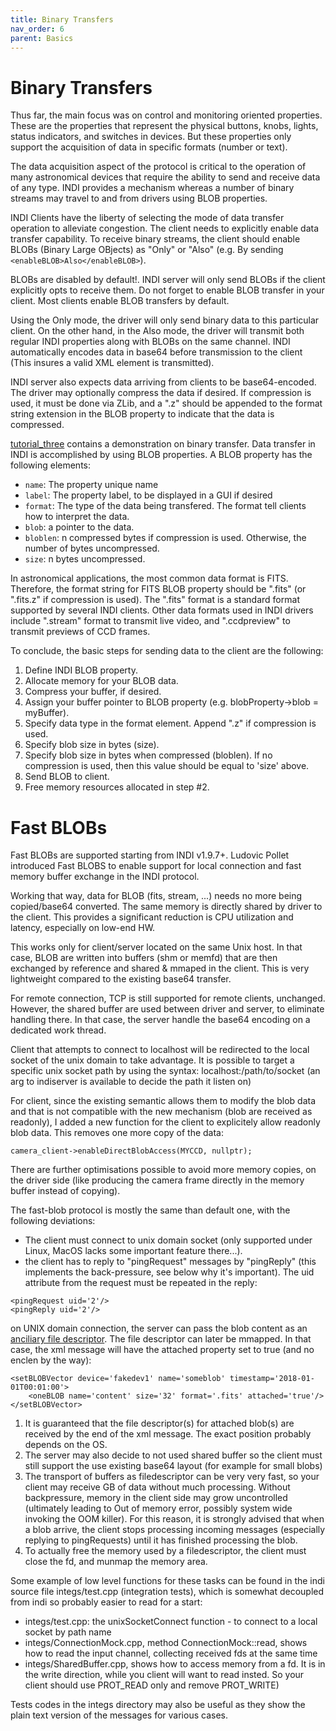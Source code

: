 ```yaml
---
title: Binary Transfers
nav_order: 6
parent: Basics
---
```


# Binary Transfers

Thus far, the main focus was on control and monitoring oriented properties. These are the properties that represent the physical buttons, knobs, lights, status indicators, and switches in devices. But these properties only support the acquisition of data in specific formats (number or text).

The data acquisition aspect of the protocol is critical to the operation of many astronomical devices that require the ability to send and receive data of any type. INDI provides a mechanism whereas a number of binary streams may travel to and from drivers using BLOB properties.

INDI Clients have the liberty of selecting the mode of data transfer operation to alleviate congestion. The client needs to explicitly enable data transfer capability. To receive binary streams, the client should enable BLOBs (Binary Large OBjects) as "Only" or "Also" (e.g. By sending `<enableBLOB>Also</enableBLOB>`).

BLOBs are disabled by default!. INDI server will only send BLOBs if the client explicitly opts to receive them. Do not forget to enable BLOB transfer in your client. Most clients enable BLOB transfers by default.

Using the Only mode, the driver will only send binary data to this particular client. On the other hand, in the Also mode, the driver will transmit both regular INDI properties along with BLOBs on the same channel. INDI automatically encodes data in base64 before transmission to the client (This insures a valid XML element is transmitted).

INDI server also expects data arriving from clients to be base64-encoded. The driver may optionally compress the data if desired. If compression is used, it must be done via ZLib, and a ".z" should be appended to the format string extension in the BLOB property to indicate that the data is compressed.

[tutorial_three](https://github.com/indilib/indi/tree/master/examples/tutorial_three) contains a demonstration on binary transfer. Data transfer in INDI is accomplished by using BLOB properties. A BLOB property has the following elements:

- `name`: The property unique name
- `label`: The property label, to be displayed in a GUI if desired
- `format`: The type of the data being transfered. The format tell clients how to interpret the data.
- `blob`: a pointer to the data.
- `bloblen`: n compressed bytes if compression is used. Otherwise, the number of bytes uncompressed.
- `size`: n bytes uncompressed.

In astronomical applications, the most common data format is FITS. Therefore, the format string for FITS BLOB property should be ".fits" (or ".fits.z" if compression is used). The ".fits" format is a standard format supported by several INDI clients. Other data formats used in INDI drivers include ".stream" format to transmit live video, and ".ccdpreview" to transmit previews of CCD frames.

To conclude, the basic steps for sending data to the client are the following:

1. Define INDI BLOB property.
2. Allocate memory for your BLOB data.
3. Compress your buffer, if desired.
4. Assign your buffer pointer to BLOB property (e.g. blobProperty->blob = myBuffer).
5. Specify data type in the format element. Append ".z" if compression is used.
6. Specify blob size in bytes (size).
7. Specify blob size in bytes when compressed (bloblen). If no compression is used, then this value should be equal to 'size' above.
8. Send BLOB to client.
9. Free memory resources allocated in step #2.

# Fast BLOBs

Fast BLOBs are supported starting from INDI v1.9.7+. Ludovic Pollet introduced Fast BLOBS to enable support for local connection and fast memory buffer exchange in the INDI protocol.

Working that way, data for BLOB (fits, stream, ...) needs no more being copied/base64 converted. The same memory is directly shared by driver to the client. This provides a significant reduction is CPU utilization and latency, especially on low-end HW.

This works only for client/server located on the same Unix host. In that case, BLOB are written into buffers (shm or memfd) that are then exchanged by reference and shared & mmaped in the client. This is very lightweight compared to the existing base64 transfer.

For remote connection, TCP is still supported for remote clients, unchanged. However, the shared buffer are used between driver and server, to eliminate handling there. In that case, the server handle the base64 encoding on a dedicated work thread.

Client that attempts to connect to localhost will be redirected to the local socket of the unix domain to take advantage. It is possible to target a specific unix socket path by using the syntax: localhost:/path/to/socket (an arg to indiserver is available to decide the path it listen on)

For client, since the existing semantic allows them to modify the blob data and that is not compatible with the new mechanism (blob are received as readonly), I added a new function for the client to explicitely allow readonly blob data. This removes one more copy of the data:

`camera_client->enableDirectBlobAccess(MYCCD, nullptr);`

There are further optimisations possible to avoid more memory copies, on the driver side (like producing the camera frame directly in the memory buffer instead of copying).

The fast-blob protocol is mostly the same than default one, with the following deviations:

- The client must connect to unix domain socket (only supported under Linux, MacOS lacks some important feature there...).
- the client has to reply to "pingRequest" messages by "pingReply" (this implements the back-pressure, see below why it's important). The uid attribute from the request must be repeated in the reply:

```
<pingRequest uid='2'/>
<pingReply uid='2'/>
```

on UNIX domain connection, the server can pass the blob content as an [anciliary file descriptor](http://man7.org/linux/man-pages/man7/unix.7.html). The file descriptor can later be mmapped. In that case, the xml message will have the attached property set to true (and no enclen by the way):

```
<setBLOBVector device='fakedev1' name='someblob' timestamp='2018-01-01T00:01:00'>
    <oneBLOB name='content' size='32' format='.fits' attached='true'/>
</setBLOBVector>
```

1. It is guaranteed that the file descriptor(s) for attached blob(s) are received by the end of the xml message. The exact position probably depends on the OS.
2. The server may also decide to not used shared buffer so the client must still support the use existing base64 layout (for example for small blobs)
3. The transport of buffers as filedescriptor can be very very fast, so your client may receive GB of data without much processing. Without backpressure, memory in the client side may grow uncontrolled (ultimately leading to Out of memory error, possibly system wide invoking the OOM killer). For this reason, it is strongly advised that when a blob arrive, the client stops processing incoming messages (especially replying to pingRequests) until it has finished processing the blob.
4. To actually free the memory used by a filedescriptor, the client must close the fd, and munmap the memory area.

Some example of low level functions for these tasks can be found in the indi source file integs/test.cpp (integration tests), which is somewhat decoupled from indi so probably easier to read for a start:

- integs/test.cpp: the unixSocketConnect function - to connect to a local socket by path name
- integs/ConnectionMock.cpp, method ConnectionMock::read, shows how to read the input channel, collecting received fds at the same time
- integs/SharedBuffer.cpp, shows how to access memory from a fd. It is in the write direction, while you client will want to read insted. So your client should use PROT_READ only and remove PROT_WRITE)

Tests codes in the integs directory may also be useful as they show the plain text version of the messages for various cases.
